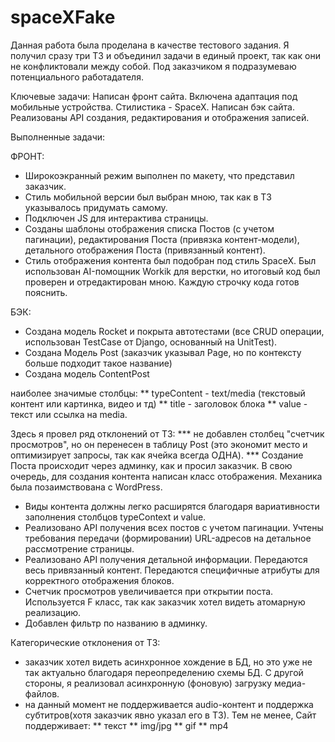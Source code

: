 # spaceXFake
Данная работа была проделана в качестве тестового задания.
Я получил сразу три ТЗ и объединил задачи в единый проект, так как они не конфликтовали между собой.
Под заказчиком я подразумеваю потенциального работадателя.

Ключевые задачи:
Написан фронт сайта. Включена адаптация под мобильные устройства. Стилистика - SpaceX.
Написан бэк сайта. Реализованы API создания, редактирования и отображения записей.

Выполненные задачи:

ФРОНТ:
* Широкоэкранный режим выполнен по макету, что представил заказчик.
* Стиль мобильной версии был выбран мною, так как в ТЗ указывалось придумать самому.
* Подключен JS для интерактива страницы.
* Созданы шаблоны отображения списка Постов (с учетом пагинации), редактирования Поста (привязка контент-модели), детального отображения Поста (привязанный контент).
* Стиль отображения контента был подобран под стиль SpaceX. Был использован AI-помощник Workik для верстки, но итоговый код был проверен и отредактирован мною. Каждую строчку кода готов пояснить.

БЭК:
* Создана модель Rocket и покрыта автотестами (все CRUD операции, использован TestCase от Django, основанный на UnitTest).
* Создана Модель Post (заказчик указывал Page, но по контексту больше подходит такое название)
* Создана модель ContentPost 

наиболее значимые столбцы:
     ** typeContent - text/media (текстовый контент или картинка, видео и тд)
     ** title - заголовок блока
     ** value - текст или ссылка на media.

Здесь я провел ряд отклонений от ТЗ:
         *** не добавлен столбец "счетчик просмотров", но он перенесен в таблицу Post (это экономит место и оптимизирует запросы, так как ячейка всегда ОДНА).
         *** Создание Поста происходит через админку, как и просил заказчик. В свою очередь, для создания контента написан класс отображения. Механика была позаимствована с WordPress.

* Виды контента должны легко расширятся благодаря вариативности заполнения столбцов typeContext и value.
* Реализовано API получения всех постов с учетом пагинации. Учтены требования передачи (формировании) URL-адресов на детальное рассмотрение страницы.
* Реализовано API получения детальной информации. Передаются весь привязанный контент. Передаются специфичные атрибуты для корректного отображения блоков.
* Счетчик просмотров увеличивается при открытии поста. Используется F класс, так как заказчик хотел видеть атомарную реализацию.
* Добавлен фильтр по названию в админку.

Категорические отклонения от ТЗ:
* заказчик хотел видеть асинхронное хождение в БД, но это уже не так актуально благодаря переопределению схемы БД. С другой стороны, я реализовал асинхронную (фоновую) загрузку медиа-файлов.
* на данный момент не поддерживается audio-контент и поддержка субтитров(хотя заказчик явно указал его в ТЗ). Тем не менее, Сайт поддерживает:
     ** текст
     ** img/jpg
     ** gif
     ** mp4
